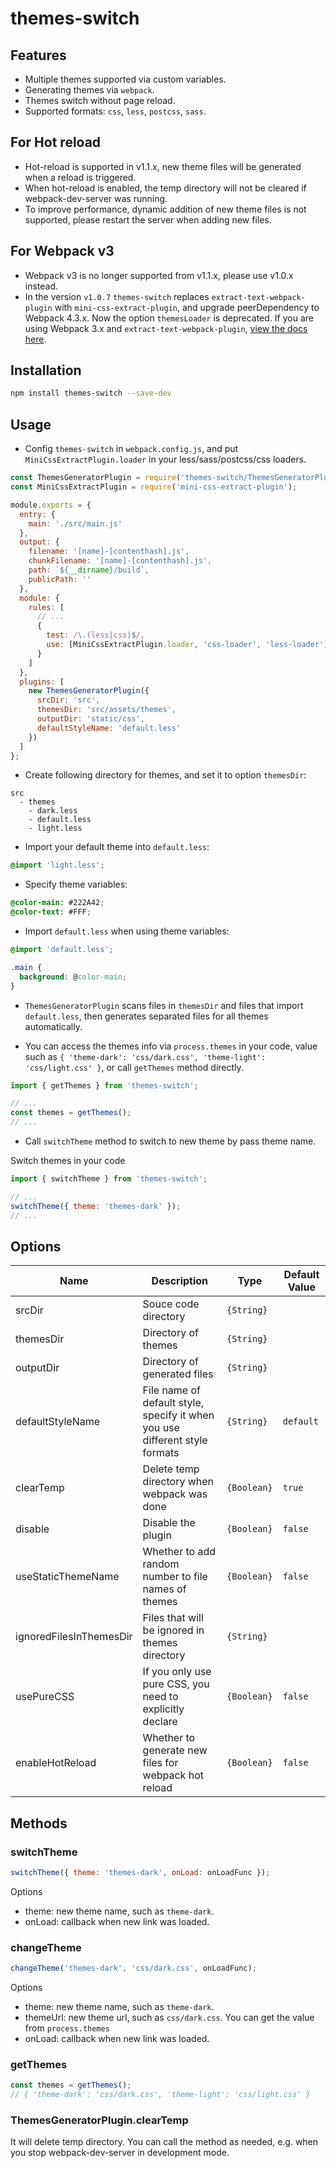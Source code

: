 # themes-switch

## Features

- Multiple themes supported via custom variables.
- Generating themes via `webpack`.
- Themes switch without page reload.
- Supported formats: `css`, `less`, `postcss`, `sass`.

## For Hot reload
- Hot-reload is supported in v1.1.x, new theme files will be generated when a reload is triggered.
- When hot-reload is enabled, the temp directory will not be cleared if webpack-dev-server was running.
- To improve performance, dynamic addition of new theme files is not supported, please restart the server when adding new files.

## For Webpack v3
- Webpack v3 is no longer supported from v1.1.x, please use v1.0.x instead.
- In the version `v1.0.7` `themes-switch` replaces `extract-text-webpack-plugin` with `mini-css-extract-plugin`, and upgrade peerDependency to Webpack 4.3.x. Now the option `themesLoader` is deprecated.
If you are using Webpack 3.x and `extract-text-webpack-plugin`, [view the docs here](https://github.com/terence55/themes-switch/blob/master/README_webpack_v3.md).

## Installation

```bash
npm install themes-switch --save-dev
```
    
## Usage

- Config `themes-switch` in `webpack.config.js`, and put `MiniCssExtractPlugin.loader` in your less/sass/postcss/css loaders.

```js
const ThemesGeneratorPlugin = require('themes-switch/ThemesGeneratorPlugin');
const MiniCssExtractPlugin = require('mini-css-extract-plugin');

module.exports = {
  entry: {
    main: './src/main.js'
  },
  output: {
    filename: '[name]-[contenthash].js',
    chunkFilename: '[name]-[contenthash].js',
    path: `${__dirname}/build`,
    publicPath: ''
  },
  module: {
    rules: [
      // ...
      {
        test: /\.(less|css)$/,
        use: [MiniCssExtractPlugin.loader, 'css-loader', 'less-loader']
      }
    ]
  },
  plugins: [
    new ThemesGeneratorPlugin({
      srcDir: 'src',
      themesDir: 'src/assets/themes',
      outputDir: 'static/css',
      defaultStyleName: 'default.less'
    })
  ]
};
```

- Create following directory for themes, and set it to option `themesDir`:

```
src
  - themes
    - dark.less
    - default.less
    - light.less
```

- Import your default theme into `default.less`:

```css
@import 'light.less';
```

- Specify theme variables:

```css
@color-main: #222A42;
@color-text: #FFF;
```

- Import `default.less` when using theme variables:

```css
@import 'default.less';

.main {
  background: @color-main;
}
```

- `ThemesGeneratorPlugin` scans files in `themesDir` and files that import `default.less`, then generates separated files for all themes automatically.

- You can access the themes info via `process.themes` in your code, value such as `{ 'theme-dark': 'css/dark.css', 'theme-light': 'css/light.css' }`, or call `getThemes` method directly.

```js
import { getThemes } from 'themes-switch';

// ...
const themes = getThemes();
// ...
```

- Call `switchTheme` method to switch to new theme by pass theme name.

Switch themes in your code

```js
import { switchTheme } from 'themes-switch';

// ...
switchTheme({ theme: 'themes-dark' });
// ...
```

## Options

| Name | Description | Type | Default Value |
| -------- | ----------- | ---- | ------------- |
| srcDir | Souce code directory | `{String}` | |
| themesDir | Directory of themes | `{String}` | |
| outputDir | Directory of generated files | `{String}` | |
| defaultStyleName | File name of default style, specify it when you use different style formats | `{String}` | `default` |
| clearTemp | Delete temp directory when webpack was done | `{Boolean}` | `true` |
| disable | Disable the plugin | `{Boolean}` | `false` |
| useStaticThemeName | Whether to add random number to file names of themes | `{Boolean}` | `false` |
| ignoredFilesInThemesDir | Files that will be ignored in themes directory | `{String}` | |
| usePureCSS | If you only use pure CSS, you need to explicitly declare | `{Boolean}` | `false` |
| enableHotReload | Whether to generate new files for webpack hot reload | `{Boolean}` | `false` |


## Methods

### switchTheme
```js
switchTheme({ theme: 'themes-dark', onLoad: onLoadFunc });
```
Options
- theme: new theme name, such as `theme-dark`.
- onLoad: callback when new link was loaded.

### changeTheme
```js
changeTheme('themes-dark', 'css/dark.css', onLoadFunc);
```
Options
- theme: new theme name, such as `theme-dark`.
- themeUrl: new theme url, such as `css/dark.css`. You can get the value from `process.themes`
- onLoad: callback when new link was loaded.

### getThemes
```js
const themes = getThemes();
// { 'theme-dark': 'css/dark.css', 'theme-light': 'css/light.css' }
```

### ThemesGeneratorPlugin.clearTemp

It will delete temp directory. You can call the method as needed, e.g. when you stop webpack-dev-server in development mode.
